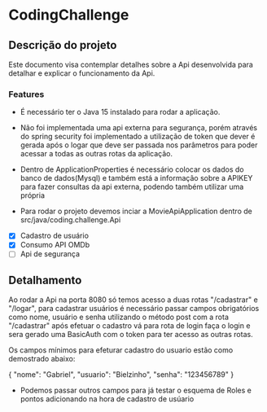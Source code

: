 # CodingChallenge

## Descrição do projeto
Este documento visa contemplar detalhes sobre a Api desenvolvida para detalhar e explicar o funcionamento da Api.

### Features

- É necessário ter o Java 15 instalado para rodar a aplicação.

- Não foi implementada uma api externa para segurança, porém através do spring security foi implementado a utilização de token que dever é gerada após o logar que deve ser passada nos parâmetros para poder acessar a todas as outras rotas da aplicação.

- Dentro de ApplicationProperties é necessário colocar os dados do banco de dados(Mysql) e também está a informação sobre a APIKEY para fazer consultas da api externa, podendo também utilizar uma própria 

- Para rodar o projeto devemos inciar a MovieApiApplication dentro de src/java/coding.challenge.Api

- [x] Cadastro de usuário
- [x] Consumo API OMDb
- [ ] Api de segurança

## Detalhamento 
Ao rodar a Api na porta 8080 só temos acesso a duas rotas "/cadastrar" e "/logar", para cadastrar usuários é necessário passar campos obrigatórios como nome, usuário e senha utilizando o método post com a rota "/cadastrar" após efetuar o cadastro vá para rota de login faça o login e sera gerado uma BasicAuth com o token para ter acesso as outras rotas.

Os campos mínimos para efeturar cadastro do usuario estão como demostrado abaixo:

{
    "nome": "Gabriel",
    "usuario": "Bielzinho",
    "senha": "123456789"
}

- Podemos passar outros campos para já testar o esquema de Roles e pontos adicionando na hora de cadastro de usúario
